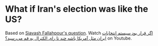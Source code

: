 # What if Iran's election was like the US?
Based on [Siavash Fallahpour's question](https://twitter.com/SFallahpour/status/1321509537266999296).
Watch [اگر قرار بود سیستم انتخابات ایران مثل آمریکا باشه چند تا رای الکترال به قم می‌رسید؟](https://www.youtube.com/watch?v=xs0Pjt7v5gE) on Youtube.
